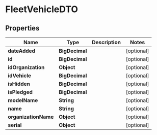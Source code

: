 

# FleetVehicleDTO


## Properties

| Name | Type | Description | Notes |
|------------ | ------------- | ------------- | -------------|
|**dateAdded** | **BigDecimal** |  |  [optional] |
|**id** | **BigDecimal** |  |  [optional] |
|**idOrganization** | **Object** |  |  [optional] |
|**idVehicle** | **BigDecimal** |  |  [optional] |
|**isHidden** | **BigDecimal** |  |  [optional] |
|**isPledged** | **BigDecimal** |  |  [optional] |
|**modelName** | **String** |  |  [optional] |
|**name** | **String** |  |  [optional] |
|**organizationName** | **Object** |  |  [optional] |
|**serial** | **Object** |  |  [optional] |



